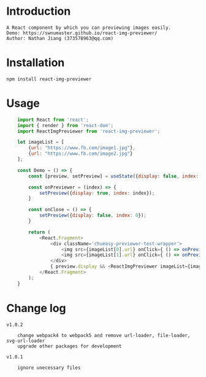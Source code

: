 # Introduction

    A React component by which you can previewing images easily.
    Demo: https://swnumaster.github.io/react-img-previewer/
    Author: Nathan Jiang (373578963@qq.com)

# Installation

    npm install react-img-previewer

# Usage
```javascript
    import React from 'react';
    import { render } from 'react-dom';
    import ReactImgPreviewer from 'react-img-previewer';

    let imageList = [
        {url: "https://www.fb.com/image1.jpg"},
        {url: "https://www.fb.com/image2.jpg"}
    ];

    const Demo = () => {
        const [preview, setPreview] = useState({display: false, index: 0});

        const onPreviewer = (index) => {
            setPreview({display: true, index: index});
        }

        const onClose = () => {
            setPreview({display: false, index: 0});
        }

        return (
            <React.Fragment>
                <div className='chueasy-previewer-test-wrapper'>
                    <img src={imageList[0].url} onClick={ () => onPreviewer(0) }/>
                    <img src={imageList[1].url} onClick={ () => onPreviewer(1) }/>
                </div>
                { preview.display && <ReactImgPreviewer imageList={imageList} defaultIndex={preview.index} onClose={onClose}/>}
            </React.Fragment>
        );
    }
```

# Change log

    v1.0.2

        change webpack4 to webpack5 and remove url-loader, file-loader, svg-url-loader
        upgrade other packages for development

    v1.0.1

        ignore unecessary files